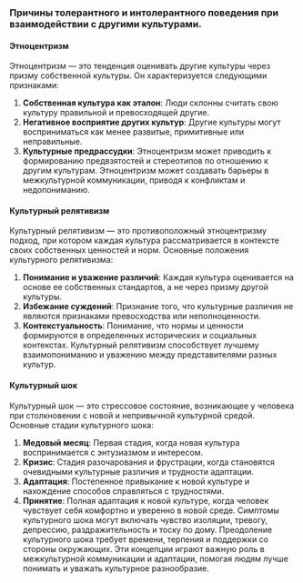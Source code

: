 ### Причины толерантного и интолерантного поведения при взаимодействии с другими культурами.
#### Этноцентризм
Этноцентризм — это тенденция оценивать другие культуры через призму собственной культуры. Он характеризуется следующими признаками:
1. **Собственная культура как эталон**: Люди склонны считать свою культуру правильной и превосходящей другие.
2. **Негативное восприятие других культур**: Другие культуры могут восприниматься как менее развитые, примитивные или неправильные.
3. **Культурные предрассудки**: Этноцентризм может приводить к формированию предвзятостей и стереотипов по отношению к другим культурам.
Этноцентризм может создавать барьеры в межкультурной коммуникации, приводя к конфликтам и недопониманию.
#### Культурный релятивизм
Культурный релятивизм — это противоположный этноцентризму подход, при котором каждая культура рассматривается в контексте своих собственных ценностей и норм. Основные положения культурного релятивизма:
1. **Понимание и уважение различий**: Каждая культура оценивается на основе ее собственных стандартов, а не через призму другой культуры.
2. **Избежание суждений**: Признание того, что культурные различия не являются признаками превосходства или неполноценности.
3. **Контекстуальность**: Понимание, что нормы и ценности формируются в определенных исторических и социальных контекстах.
Культурный релятивизм способствует лучшему взаимопониманию и уважению между представителями разных культур.
#### Культурный шок
Культурный шок — это стрессовое состояние, возникающее у человека при столкновении с новой и непривычной культурной средой. Основные стадии культурного шока:

1. **Медовый месяц**: Первая стадия, когда новая культура воспринимается с энтузиазмом и интересом.
2. **Кризис**: Стадия разочарования и фрустрации, когда становятся очевидными культурные различия и трудности адаптации.
3. **Адаптация**: Постепенное привыкание к новой культуре и нахождение способов справляться с трудностями.
4. **Принятие**: Полная адаптация к новой культуре, когда человек чувствует себя комфортно и уверенно в новой среде.
Симптомы культурного шока могут включать чувство изоляции, тревогу, депрессию, раздражительность и тоску по дому. Преодоление культурного шока требует времени, терпения и поддержки со стороны окружающих.
Эти концепции играют важную роль в межкультурной коммуникации и адаптации, помогая людям лучше понимать и уважать культурное разнообразие.